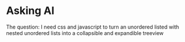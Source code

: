 # Asking AI

The question: I need css and javascript to turn an unordered listed with nested unordered lists into a collapsible and expandible treeview